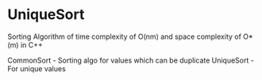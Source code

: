 # UniqueSort
Sorting Algorithm of time complexity of O(nm) and space complexity of O*(m) in C++

CommonSort - Sorting algo for values which can be duplicate
UniqueSort - For unique values
